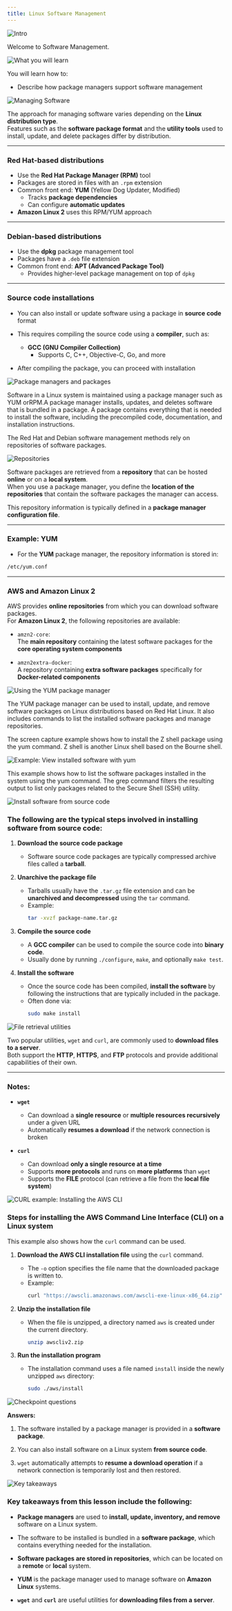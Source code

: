 ```yaml
---
title: Linux Software Management
---
```

 
![Intro](../../../assets/linux-fundamentals/software-management/intro.png)

Welcome to Software Management.

![What you will learn](../../../assets/linux-fundamentals/software-management/targets.png)

You will learn how to:

- Describe how package managers support software management

![Managing Software](../../../assets/linux-fundamentals/software-management/manage_software.png)

The approach for managing software varies depending on the **Linux distribution type**.  
Features such as the **software package format** and the **utility tools** used to install, update, and delete packages differ by distribution.

---

### Red Hat-based distributions

- Use the **Red Hat Package Manager (RPM)** tool  
- Packages are stored in files with an `.rpm` extension  
- Common front end: **YUM** (Yellow Dog Updater, Modified)  
  - Tracks **package dependencies**  
  - Can configure **automatic updates**  
- **Amazon Linux 2** uses this RPM/YUM approach

---

### Debian-based distributions

- Use the **dpkg** package management tool  
- Packages have a `.deb` file extension  
- Common front end: **APT (Advanced Package Tool)**  
  - Provides higher-level package management on top of `dpkg`

---

### Source code installations

- You can also install or update software using a package in **source code** format  
- This requires compiling the source code using a **compiler**, such as:

  - **GCC (GNU Compiler Collection)**  
    - Supports C, C++, Objective-C, Go, and more

- After compiling the package, you can proceed with installation

![Package managers and packages](../../../assets/linux-fundamentals/software-management/pkg_managers.png)

Software in a Linux system is maintained using a package manager such as YUM orRPM.A package manager installs, updates, and deletes software that is bundled in a package. A package contains everything that is needed to install the software, including the precompiled code, documentation, and installation instructions. 

The Red Hat and Debian software management methods rely on repositories of software packages.

![Repositories](../../../assets/linux-fundamentals/software-management/repositories.png)

Software packages are retrieved from a **repository** that can be hosted **online** or on a **local system**.  
When you use a package manager, you define the **location of the repositories** that contain the software packages the manager can access.

This repository information is typically defined in a **package manager configuration file**.

---

### Example: YUM

- For the **YUM** package manager, the repository information is stored in:

```bash
/etc/yum.conf
```

---

### AWS and Amazon Linux 2

AWS provides **online repositories** from which you can download software packages.  
For **Amazon Linux 2**, the following repositories are available:

- `amzn2-core`:  
  The **main repository** containing the latest software packages for the **core operating system components**

- `amzn2extra-docker`:  
  A repository containing **extra software packages** specifically for **Docker-related components**

![Using the YUM package manager](../../../assets/linux-fundamentals/software-management/yum_pkg_manager.png)

The YUM package manager can be used to install, update, and remove software packages on Linux distributions based on Red Hat Linux. It also includes commands to list the installed software packages and manage repositories.

The screen capture example shows how to install the Z shell package using the yum command. Z shell is another Linux shell based on the Bourne shell.

![Example: View installed software with yum](../../../assets/linux-fundamentals/software-management/yum_example.png)

This example shows how to list the software packages installed in the system using the yum command. The grep command filters the resulting output to list only packages related to the Secure Shell (SSH) utility.

![Install software from source code](../../../assets/linux-fundamentals/software-management/install_software_source_code.png)

### The following are the typical steps involved in installing software from source code:

1. **Download the source code package**  
   - Software source code packages are typically compressed archive files called a **tarball**.

2. **Unarchive the package file**  
   - Tarballs usually have the `.tar.gz` file extension and can be **unarchived and decompressed** using the `tar` command.  
   - Example:  
     ```bash
     tar -xvzf package-name.tar.gz
     ```

3. **Compile the source code**  
   - A **GCC compiler** can be used to compile the source code into **binary code**.  
   - Usually done by running `./configure`, `make`, and optionally `make test`.

4. **Install the software**  
   - Once the source code has been compiled, **install the software** by following the instructions that are typically included in the package.  
   - Often done via:  
     ```bash
     sudo make install
     ```

![File retrieval utilities](../../../assets/linux-fundamentals/software-management/file_retrieval.png)

Two popular utilities, `wget` and `curl`, are commonly used to **download files to a server**.  
Both support the **HTTP**, **HTTPS**, and **FTP** protocols and provide additional capabilities of their own.

---

### Notes:

- **`wget`**
  - Can download a **single resource** or **multiple resources recursively** under a given URL
  - Automatically **resumes a download** if the network connection is broken

- **`curl`**
  - Can download **only a single resource at a time**
  - Supports **more protocols** and runs on **more platforms** than `wget`
  - Supports the **FILE** protocol (can retrieve a file from the **local file system**)

![CURL example: Installing the AWS CLI](../../../assets/linux-fundamentals/software-management/curl_example.png)

### Steps for installing the AWS Command Line Interface (CLI) on a Linux system

This example also shows how the `curl` command can be used.

1. **Download the AWS CLI installation file** using the `curl` command.  
   - The `-o` option specifies the file name that the downloaded package is written to.  
   - Example:
     ```bash
     curl "https://awscli.amazonaws.com/awscli-exe-linux-x86_64.zip" -o "awscliv2.zip"
     ```

2. **Unzip the installation file**  
   - When the file is unzipped, a directory named `aws` is created under the current directory.
     ```bash
     unzip awscliv2.zip
     ```

3. **Run the installation program**  
   - The installation command uses a file named `install` inside the newly unzipped `aws` directory:
     ```bash
     sudo ./aws/install
     ```

![Checkpoint questions](../../../assets/linux-fundamentals/software-management/questions.png)

**Answers:**

1. The software installed by a package manager is provided in a **software package**.

2. You can also install software on a Linux system **from source code**.

3. `wget` automatically attempts to **resume a download operation** if a network connection is temporarily lost and then restored.

![Key takeaways](../../../assets/linux-fundamentals/software-management/takewayas.png)

### Key takeaways from this lesson include the following:

- **Package managers** are used to **install, update, inventory, and remove** software on a Linux system.

- The software to be installed is bundled in a **software package**, which contains everything needed for the installation.

- **Software packages are stored in repositories**, which can be located on a **remote** or **local** system.

- **YUM** is the package manager used to manage software on **Amazon Linux** systems.

- **`wget`** and **`curl`** are useful utilities for **downloading files from a server**.
